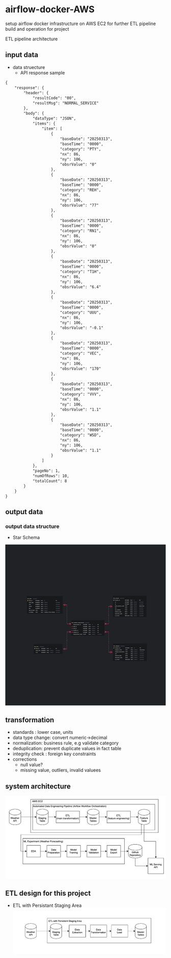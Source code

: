 # airflow-docker-AWS
setup airflow docker infrastructure on AWS EC2 for further ETL pipeline build and operation for project


ETL pipeline architecture

## input data
- data struecture
    - API response sample
```
{
    "response": {
        "header": {
            "resultCode": "00",
            "resultMsg": "NORMAL_SERVICE"
        },
        "body": {
            "dataType": "JSON",
            "items": {
                "item": [
                    {
                        "baseDate": "20250313",
                        "baseTime": "0000",
                        "category": "PTY",
                        "nx": 86,
                        "ny": 106,
                        "obsrValue": "0"
                    },
                    {
                        "baseDate": "20250313",
                        "baseTime": "0000",
                        "category": "REH",
                        "nx": 86,
                        "ny": 106,
                        "obsrValue": "77"
                    },
                    {
                        "baseDate": "20250313",
                        "baseTime": "0000",
                        "category": "RN1",
                        "nx": 86,
                        "ny": 106,
                        "obsrValue": "0"
                    },
                    {
                        "baseDate": "20250313",
                        "baseTime": "0000",
                        "category": "T1H",
                        "nx": 86,
                        "ny": 106,
                        "obsrValue": "6.4"
                    },
                    {
                        "baseDate": "20250313",
                        "baseTime": "0000",
                        "category": "UUU",
                        "nx": 86,
                        "ny": 106,
                        "obsrValue": "-0.1"
                    },
                    {
                        "baseDate": "20250313",
                        "baseTime": "0000",
                        "category": "VEC",
                        "nx": 86,
                        "ny": 106,
                        "obsrValue": "170"
                    },
                    {
                        "baseDate": "20250313",
                        "baseTime": "0000",
                        "category": "VVV",
                        "nx": 86,
                        "ny": 106,
                        "obsrValue": "1.1"
                    },
                    {
                        "baseDate": "20250313",
                        "baseTime": "0000",
                        "category": "WSD",
                        "nx": 86,
                        "ny": 106,
                        "obsrValue": "1.1"
                    }
                ]
            },
            "pageNo": 1,
            "numOfRows": 10,
            "totalCount": 8
        }
    }
}
```

## output data

### output data structure
- Star Schema

![Entity Relationship Diagram](./images/erd.png)



## transformation
- standards : lower case, units
- data type change: convert numeric->decimal
- normalization: business rule, e.g validate category
- deduplication: prevent duplicate values in fact table
- integrity check : foreign key constraints
- corrections
    - null value?
    - missing value, outliers, invalid valuees


## system architecture
![Entire System Architecture](./images/Architecture.png)


## ETL design for this project
- ETL with Persistant Staging Area
![ETL design](./images/ETL.png)